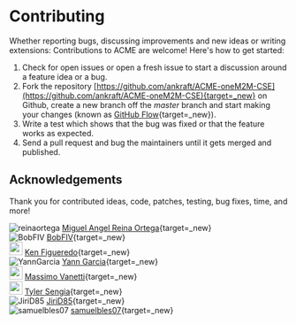 # Contributing

Whether reporting bugs, discussing improvements and new ideas or writing
extensions: Contributions to ACME are welcome! Here's how to get started:

1. Check for open issues or open a fresh issue to start a discussion around
   a feature idea or a bug.
2. Fork the repository [https://github.com/ankraft/ACME-oneM2M-CSE](https://github.com/ankraft/ACME-oneM2M-CSE){target=_new} on Github,
   create a new branch off the *master* branch and start making your changes
   (known as [GitHub Flow](https://guides.github.com/introduction/flow/index.html){target=_new}).
3. Write a test which shows that the bug was fixed or that the feature works
   as expected.
4. Send a pull request and bug the maintainers until it gets merged and
   published.


## Acknowledgements

Thank you for contributed ideas, code, patches, testing, bug fixes, time, and more!

![reinaortega](https://github.com/reinaortega.png?size=24) [Miguel Angel Reina Ortega](https://github.com/reinaortega){target=_new}  
![BobFIV](https://github.com/BobFIV.png?size=24) [BobFIV](https://github.com/BobFIV){target=_new}  
<img src="https://media.licdn.com/dms/image/C4E03AQEfuzKkVa3OFA/profile-displayphoto-shrink_200_200/0/1516197727109?e=1720051200&v=beta&t=CLNdwDQN2gFLhdPDeNUhW7SbHSArkKo6XfPr7SWJOvc" width="24"> [Ken Figueredo](https://www.linkedin.com/in/kenfigueredo/){target=_new}  
![YannGarcia](https://github.com/YannGarcia.png?size=24) [Yann Garcia](https://github.com/YannGarcia){target=_new}  
<img src="https://github.com/massimov.png" width="24"> [Massimo Vanetti](https://github.com/massimov){target=_new}  
<img src="https://media.licdn.com/dms/image/C5603AQFArXDrtMqbgg/profile-displayphoto-shrink_200_200/0/1590795242525?e=1720051200&v=beta&t=LZ-tkQ6NOQiydM7P4r0_LF875x32vgI841Gcm5PZQaI" width="24"> [Tyler Sengia](https://www.linkedin.com/in/tyler-sengia/){target=_new}  
![JiriD85](https://github.com/JiriD85.png?size=24) [JiriD85](https://github.com/JiriD85){target=_new}  
![samuelbles07](https://github.com/samuelbles07.png?size=24) [samuelbles07](https://github.com/samuelbles07){target=_new}  
